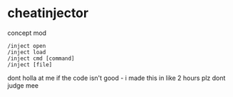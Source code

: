 # cheatinjector

concept mod

```
/inject open
/inject load
/inject cmd [command]
/inject [file]
```

dont holla at me if the code isn't good - i made this in like 2 hours plz dont judge mee
